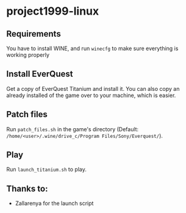 # project1999-linux

## Requirements
You have to install WINE, and run `winecfg` to make sure everything is working properly

## Install EverQuest
Get a copy of EverQuest Titanium and install it. You can also copy an already installed of the game over to your machine, which is easier.

## Patch files
Run `patch_files.sh` in the game's directory (Default: `/home/<user>/.wine/drive_c/Program Files/Sony/Everquest/`\).

## Play
Run `launch_titanium.sh` to play.

## Thanks to:
- Zallarenya for the launch script
